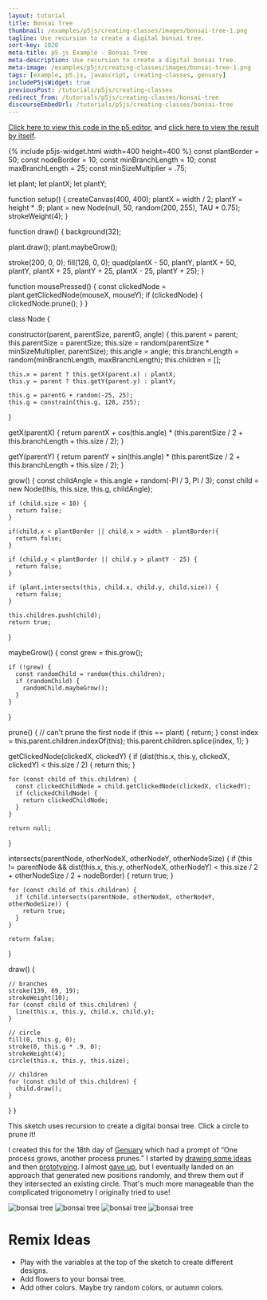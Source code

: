 ```yaml
---
layout: tutorial
title: Bonsai Tree
thumbnail: /examples/p5js/creating-classes/images/bonsai-tree-1.png
tagline: Use recursion to create a digital bonsai tree.
sort-key: 1020
meta-title: p5.js Example - Bonsai Tree
meta-description: Use recursion to create a digital bonsai tree.
meta-image: /examples/p5js/creating-classes/images/bonsai-tree-1.png
tags: [example, p5.js, javascript, creating-classes, genuary]
includeP5jsWidget: true
previousPost: /tutorials/p5js/creating-classes
redirect_from: /tutorials/p5js/creating-classes/bonsai-tree
discourseEmbedUrl: /tutorials/p5js/creating-classes/bonsai-tree
---
```


[Click here to view this code in the p5 editor](https://editor.p5js.org/KevinWorkman/sketches/aBlpyozDs), and [click here to view the result by itself](https://editor.p5js.org/KevinWorkman/present/aBlpyozDs).

{% include p5js-widget.html width=400 height=400 %}
const plantBorder = 50;
const nodeBorder = 10;
const minBranchLength = 10;
const maxBranchLength = 25;
const minSizeMultiplier = .75;

let plant;
let plantX;
let plantY;

function setup() {
  createCanvas(400, 400);
  plantX = width / 2;
  plantY = height * .9;
  plant = new Node(null, 50, random(200, 255), TAU * 0.75);
  strokeWeight(4);
}

function draw() {
  background(32);

  plant.draw();
  plant.maybeGrow();

  stroke(200, 0, 0);
  fill(128, 0, 0);
  quad(plantX - 50, plantY,
       plantX + 50, plantY,
       plantX + 25, plantY + 25,
       plantX - 25, plantY + 25);
}

function mousePressed() {
  const clickedNode = plant.getClickedNode(mouseX, mouseY);
  if (clickedNode) {
    clickedNode.prune();
  }
}

class Node {

  constructor(parent, parentSize, parentG, angle) {
    this.parent = parent;
    this.parentSize = parentSize;
    this.size = random(parentSize * minSizeMultiplier, parentSize);
    this.angle = angle;
    this.branchLength = random(minBranchLength, maxBranchLength);
    this.children = [];

    this.x = parent ? this.getX(parent.x) : plantX;
    this.y = parent ? this.getY(parent.y) : plantY;

    this.g = parentG + random(-25, 25);
    this.g = constrain(this.g, 128, 255);
  }

  getX(parentX) {
    return parentX + cos(this.angle) *
      (this.parentSize / 2 + this.branchLength + this.size / 2);
  }

  getY(parentY) {
    return parentY + sin(this.angle) *
      (this.parentSize / 2 + this.branchLength + this.size / 2);
  }

  grow() {
    const childAngle = this.angle + random(-PI / 3, PI / 3);
    const child = new Node(this, this.size, this.g, childAngle);

    if (child.size < 10) {
      return false;
    }

    if(child.x < plantBorder || child.x > width - plantBorder){
      return false;
    }

    if (child.y < plantBorder || child.y > plantY - 25) {
      return false;
    }

    if (plant.intersects(this, child.x, child.y, child.size)) {
      return false;
    }

    this.children.push(child);
    return true;
  }

  maybeGrow() {
    const grew = this.grow();

    if (!grew) {
      const randomChild = random(this.children);
      if (randomChild) {
        randomChild.maybeGrow();
      }
    }
  }

  prune() {
    // can't prune the first node
    if (this == plant) {
      return;
    }
    const index = this.parent.children.indexOf(this);
    this.parent.children.splice(index, 1);
  }

  getClickedNode(clickedX, clickedY) {
    if (dist(this.x, this.y, clickedX, clickedY) < this.size / 2) {
      return this;
    }

    for (const child of this.children) {
      const clickedChildNode = child.getClickedNode(clickedX, clickedY);
      if (clickedChildNode) {
        return clickedChildNode;
      }
    }

    return null;
  }

  intersects(parentNode, otherNodeX, otherNodeY, otherNodeSize) {
    if (this != parentNode &&
      dist(this.x, this.y, otherNodeX, otherNodeY) <
           this.size / 2 + otherNodeSize / 2 + nodeBorder) {
      return true;
    }

    for (const child of this.children) {
      if (child.intersects(parentNode, otherNodeX, otherNodeY, otherNodeSize)) {
        return true;
      }
    }

    return false;
  }

  draw() {

    // branches
    stroke(139, 69, 19);
    strokeWeight(10);
    for (const child of this.children) {
      line(this.x, this.y, child.x, child.y);
    }

    // circle
    fill(0, this.g, 0);
    stroke(0, this.g * .9, 0);
    strokeWeight(4);
    circle(this.x, this.y, this.size);

    // children
    for (const child of this.children) {
      child.draw();
    }
  }
}
</script>

This sketch uses recursion to create a digital bonsai tree. Click a circle to prune it!

I created this for the 18th day of [Genuary](https://genuary2021.github.io/) which had a prompt of “One process grows, another process prunes.” I started by [drawing some ideas](/examples/p5js/creating-classes/images/bonsai-tree-6.jpg) and then [prototyping](/examples/p5js/creating-classes/images/bonsai-tree-5.png). I almost [gave up](https://twitter.com/TheKevinWorkman/status/1351304751707693056), but I eventually landed on an approach that generated new positions randomly, and threw them out if they intersected an existing circle. That's much more manageable than the complicated trigonometry I originally tried to use!

![bonsai tree](/examples/p5js/creating-classes/images/bonsai-tree-2.png)
![bonsai tree](/examples/p5js/creating-classes/images/bonsai-tree-3.png)
![bonsai tree](/examples/p5js/creating-classes/images/bonsai-tree-4.png)
![bonsai tree](/examples/p5js/creating-classes/images/bonsai-tree-7.gif)

# Remix Ideas

- Play with the variables at the top of the sketch to create different designs.
- Add flowers to your bonsai tree.
- Add other colors. Maybe try random colors, or autumn colors.
